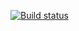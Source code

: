 [![Build status](https://ci.appveyor.com/api/projects/status/xv5uwpywjjc6u2g5?svg=true)](https://ci.appveyor.com/project/MaryVanyush/math)